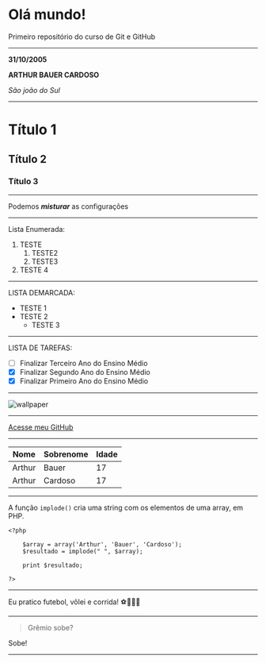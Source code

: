 # Olá mundo!
 Primeiro repositório do curso de Git e GitHub
 
 ---
 
**31/10/2005**

__ARTHUR BAUER CARDOSO__

*São joão do Sul*

***

# Título 1

## Título 2

### Título 3

---

Podemos __*misturar*__ as configurações

***

Lista Enumerada:

1. TESTE
   1. TESTE2
   1. TESTE3
1. TESTE 4

---

LISTA DEMARCADA:

* TESTE 1
* TESTE 2
   * TESTE 3

***

LISTA DE TAREFAS:

- [ ] Finalizar Terceiro Ano do Ensino Médio
- [x] Finalizar Segundo Ano do Ensino Médio
- [x] Finalizar Primeiro Ano do Ensino Médio

---

![wallpaper](https://user-images.githubusercontent.com/116223351/199580410-ec3f1d19-271a-488a-9f68-36fdedd81459.jpeg)

***

[Acesse meu GitHub](https://github.com/ArthurBC07)

---

Nome | Sobrenome | Idade
---|---|---
Arthur | Bauer | 17
Arthur | Cardoso | 17

***

A função `implode()` cria uma string com os elementos de uma array, em PHP.

```
<?php 

    $array = array('Arthur', 'Bauer', 'Cardoso');
    $resultado = implode(" ", $array);
    
    print $resultado;
    
?>
```

---

Eu pratico futebol, vôlei e corrida! ⚽🏐🏃‍♂️

***

> Grêmio sobe?

Sobe!

---
